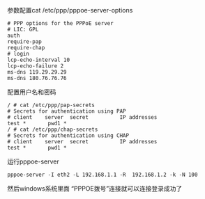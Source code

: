 参数配置cat /etc/ppp/pppoe-server-options
```text
# PPP options for the PPPoE server
# LIC: GPL
auth
require-pap
require-chap
# login
lcp-echo-interval 10
lcp-echo-failure 2
ms-dns 119.29.29.29
ms-dns 180.76.76.76

```


配置用户名和密码
```
/ # cat /etc/ppp/pap-secrets 
# Secrets for authentication using PAP
# client	server	secret			IP addresses
test *       pwd1 *
/ # cat /etc/ppp/chap-secrets 
# Secrets for authentication using CHAP
# client	server	secret			IP addresses
test *       pwd1 *

```


运行pppoe-server
```text
pppoe-server -I eth2 -L 192.168.1.1 -R  192.168.1.2 -k -N 100
```

然后windows系统里面 “PPPOE拨号”连接就可以连接登录成功了
